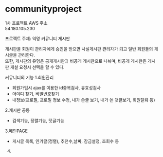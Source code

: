 # communityproject

1차 프로젝트 AWS 주소  
54.180.105.230  


프로젝트 주제: 익명 커뮤니티 게시판


게시판을 회원이 관리자에게 승인을 받으면 사설게시판 관리자가 되고 일반 회원들의 게시글을 관리한다.  
또한, 게시판의 유형은 공개게시판과 비공개 게시판으로 나뉘며, 비공개 게시판은 게시판 개설 요청시 선택을 할 수 있다.  


커뮤니티의 기능
1.회원관리
  * 회원가입시 ajax를 이용한 id중복검사, 유효성검사
  * 아이디 찾기, 비밀번호찾기
  * 내정보(프로필, 프로필 정보 수정, 내가 쓴글 보기, 내가 쓴 댓글보기, 회원탈퇴 등)


2.게시판 공통
  * 검색기능, 정렬기능, 댓글기능
  
3.메인PAGE
  * 게시글 목록, 인기글(정렬), 추천수,날짜, 잠금설정, 조회수 등

4.

  
  





